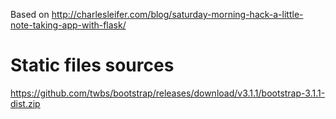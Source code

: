 Based on <http://charlesleifer.com/blog/saturday-morning-hack-a-little-note-taking-app-with-flask/>

# Static files sources

<https://github.com/twbs/bootstrap/releases/download/v3.1.1/bootstrap-3.1.1-dist.zip>
